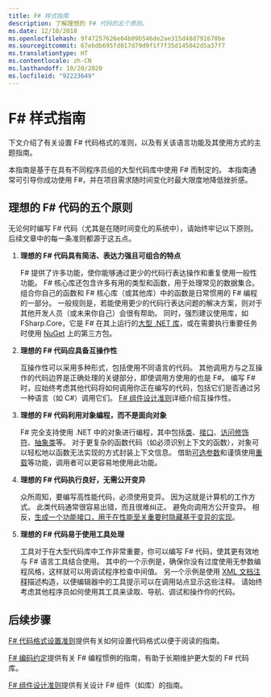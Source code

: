 ```yaml
---
title: F# 样式指南
description: 了解理想的 F# 代码的五个原则。
ms.date: 12/10/2018
ms.openlocfilehash: 9f47257626e04b09b546de2ae315d48d791678be
ms.sourcegitcommit: 67ebdb695fd017d79d9f1f7f35d145042d5a37f7
ms.translationtype: HT
ms.contentlocale: zh-CN
ms.lasthandoff: 10/20/2020
ms.locfileid: "92223649"
---
```

# <a name="f-style-guide"></a>F# 样式指南

下文介绍了有关设置 F# 代码格式的准则，以及有关该语言功能及其使用方式的主题指南。

本指南是基于在具有不同程序员组的大型代码库中使用 F# 而制定的。 本指南通常可引导你成功使用 F#，并在项目需求随时间变化时最大限度地降低挫折感。

## <a name="five-principles-of-good-f-code"></a>理想的 F# 代码的五个原则

无论何时编写 F# 代码（尤其是在随时间变化的系统中），请始终牢记以下原则。 后续文章中的每一条准则都源于这五点。

1. **理想的 F# 代码具有简洁、表达力强且可组合的特点**

    F# 提供了许多功能，使你能够通过更少的代码行表达操作和重复使用一般性功能。 F# 核心库还包含许多有用的类型和函数，用于处理常见的数据集合。 组合你自己的函数和 F# 核心库（或其他库）中的函数是日常惯用的 F# 编程的一部分。 一般规则是，若能使用更少的代码行表达问题的解决方案，则对于其他开发人员（或未来你自己）会很有帮助。 同时，强烈建议使用库，如 FSharp.Core，它是 F# 在其上运行的[大型 .NET 库](../../../api/index.md)，或在需要执行重要任务时使用 [NuGet](https://www.nuget.org/) 上的第三方包。

2. **理想的 F# 代码应具备互操作性**

    互操作性可以采用多种形式，包括使用不同语言的代码。 其他调用方与之互操作的代码边界是正确处理的关键部分，即使调用方使用的也是 F#。 编写 F# 时，应始终考虑其他代码将如何调用你正在编写的代码，包括它们是否通过另一种语言（如 C#）调用它们。 [F# 组件设计准则](component-design-guidelines.md)详细介绍互操作性。

3. **理想的 F# 代码利用对象编程，而不是面向对象**

    F# 完全支持使用 .NET 中的对象进行编程，其中包括[类](../language-reference/classes.md)、[接口](../language-reference/interfaces.md)、[访问修饰符](../language-reference/access-control.md)、[抽象类](../language-reference/abstract-classes.md)等。 对于更复杂的函数代码（如必须识别上下文的函数），对象可以轻松地以函数无法实现的方式封装上下文信息。 借助[可选参数](../language-reference/members/methods.md#optional-arguments)和谨慎使用[重载](../language-reference/members/methods.md#overloaded-methods)等功能，调用者可以更容易地使用此功能。

4. **理想的 F# 代码执行良好，无需公开变异**

    众所周知，要编写高性能代码，必须使用变异。 因为这就是计算机的工作方式。 此类代码通常很容易出错，而且很难纠正。 避免向调用方公开变异。 相反，[生成一个功能接口，用于在性能至关重要时隐藏基于变异的实现](conventions.md#performance)。

5. **理想的 F# 代码易于使用工具处理**

    工具对于在大型代码库中工作非常重要，你可以编写 F# 代码，使其更有效地与 F# 语言工具结合使用。 其中的一个示例是，确保你没有过度使用无参数编程风格，这样就可以用调试程序检查中间值。 另一个示例是使用 [XML 文档注释](../language-reference/xml-documentation.md)描述构造，以便编辑器中的工具提示可以在调用站点显示这些注释。 请始终考虑其他程序员如何使用其工具来读取、导航、调试和操作你的代码。

## <a name="next-steps"></a>后续步骤

[F# 代码格式设置准则](formatting.md)提供有关如何设置代码格式以便于阅读的指南。

[F# 编码约定](conventions.md)提供有关 F# 编程惯例的指南，有助于长期维护更大型的 F# 代码库。

[F# 组件设计准则](component-design-guidelines.md)提供有关设计 F# 组件（如库）的指南。
